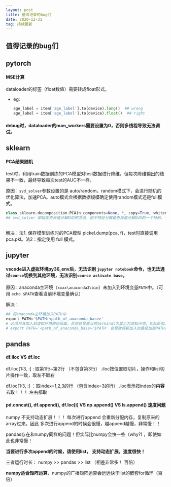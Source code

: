 ```yaml
---
layout: post
title: 值得记录的bug们
date: 2020-12-31
tag: 持续更新
---
```




## 值得记录的bug们

## pytorch

#### MSE计算

dataloader的标签（float数值）需要转成float形式。

- eg:

  ``` python
  age_label = item['age_label'].to(device).long()  ## wrong
  age_label = item['age_label'].to(device).float()  ## right
  ```

  

  

#### debug时，dataloader的num_workers需要设置为0，否则多线程导致无法调试。





## sklearn

#### PCA结果随机

test时，利用train数据训练的PCA模型对test数据进行降维，但每次降维输出的结果不一致，最终导致每次test的AUC不一样。

原因：`svd_solver`参数设置的是 auto/random。random模式下，会进行随机的优化算法，加速PCA。auto模式会根据数据规模确定使用random模式还是full模式。

```python
class sklearn.decomposition.PCA(n_components=None, *, copy=True, whiten=False, svd_solver='auto', tol=0.0, iterated_power='auto', random_state=None)
## svd_solver 即指定奇异值分解SVD的方法，由于特征分解是奇异值分解SVD的一个特例，一般的PCA库都是基于SVD实现的。有4个可以选择的值：{‘auto’, ‘full’, ‘arpack’, ‘randomized’}。randomized一般适用于数据量大，数据维度多同时主成分数目比例又较低的PCA降维，它使用了一些加快SVD的随机算法。 full则是传统意义上的SVD，使用了scipy库对应的实现。arpack和randomized的适用场景类似，区别是randomized使用的是scikit-learn自己的SVD实现，而arpack直接使用了scipy库的sparse SVD实现。默认是auto，即PCA类会自己去在前面讲到的三种算法里面去权衡，选择一个合适的SVD算法来降维。
                           
```

解决：法1. 保存模型训练时的PCA模型 pickel.dump(pca, f)，test时直接调用pca.pkl。法2：指定使用 full 模式。

## jupyter

#### vscode进入虚拟环境py36_env后，无法识别 `jupyter notebook`命令，也无法通过`source`切换到其他环境，无法识别`source activate base`。

原因：anaconda主环境（`xxxx\anaconda3\bin`）未加入到环境变量`PATH`中。（可用 `echo $PATH`查看当前环境变量确认）

解决：

```python
## 将anaconda主环境加入PATH中
export PATH='$PATH:<path_of_anaconda_base>'
# 必须将其加入到虚拟环境路径后面，否则会导致当前terminal为显示为虚拟环境，实际新加入的在base环境中
# export PATH='<path_of_anaconda_base>:$PATH' 会导致将新加入的路径加到PATH最前面，这样运行Python xxx 就用的是新加入的base Python
```





## pandas

#### **df.iloc VS df.loc** 

df.iloc[1:3, :]  : 取第1行~第2行 （不包含第3行）   .iloc按位置取切片，操作和list切片操作一致，取左不取右

df.loc[1:3, :] ：取index=1,2,3的行 （包含index=3的行）   .loc表示按index的**内容**去取！！！ 左右都取



#### **pd.concat(),  df.append(), df.loc[i]  VS  np.append()   VS   ls.append() 速度问题**

numpy 不支持动态扩展！！！ 每次进行append 会重新分配内存，复制原来的array过来。因此 多次进行append的时候会很慢，越append越慢，非常慢！！

pandas存在和numpy同样的问题！但实际比numpy会快一些（why?) ，即使如此也非常慢！

**当要进行多次append的时候，请使用list， 支持动态扩展，速度很快！**

三者运行时长： numpy >> pandas >> list  （相差非常多！ 百倍）

**numpy适合矩阵运算**，numpy的广播矩阵运算会远远快于lIst的嵌套for循环（百倍）